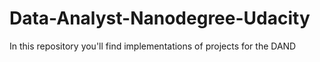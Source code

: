# Data-Analyst-Nanodegree-Udacity
In this repository you'll find implementations of projects for the DAND
